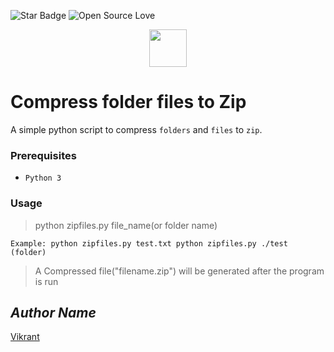 <!--Please do not remove this part-->
![Star Badge](https://img.shields.io/static/v1?label=%F0%9F%8C%9F&message=If%20Useful&style=style=flat&color=BC4E99)
![Open Source Love](https://badges.frapsoft.com/os/v1/open-source.svg?v=103)

<div align="center">
  <img height="60" src="https://user-images.githubusercontent.com/85709371/153715486-5da59ace-7f32-4f79-a365-318102feed51.png">
</div>

# Compress folder files to Zip
A simple python script to compress `folders` and `files` to `zip`.
### Prerequisites
- `Python 3`
### Usage
> python zipfiles.py file_name(or folder name)
```python3
Example: python zipfiles.py test.txt python zipfiles.py ./test (folder)
```
> A Compressed file("filename.zip") will be generated after the program is run

## *Author Name*
[Vikrant](https://github.com/vikrant-v28)
